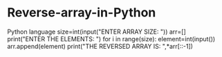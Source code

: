# Reverse-array-in-Python
Python language
size=int(input("ENTER ARRAY SIZE: "))
arr=[]
print("ENTER THE ELEMENTS: ")
for i in range(size):
    element=int(input())
    arr.append(element)
print("THE REVERSED ARRAY IS: ",*arr[::-1]) 
